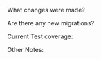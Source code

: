 What changes were made? 



Are there any new migrations? 



Current Test coverage: 



Other Notes: 
